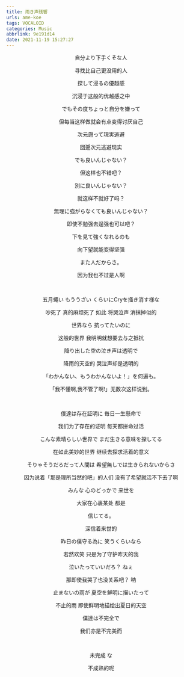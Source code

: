 ```yaml
---
title: 雨き声残響
urls: ame-koe
tags: VOCALOID
categories: Music
abbrlink: 9e191d14
date: 2021-11-19 15:27:27
---
```


<center>

自分より下手くそな人

寻找比自己更没用的人

探して浸るの優越感

沉浸于这般的优越感之中

でもその度ちょっと自分を嫌って

但每当这样做就会有点变得讨厌自己

次元遡って現実逃避

回遡次元逃避现实

でも良いんじゃない？

但这样也不错吧？

別に良いんじゃない？

就这样不就好了吗？

無理に強がらなくても良いんじゃない？

即使不勉强去逞强也可以吧？

下を見て強くなれるのも

向下望就能变得坚强

また人だからさ。

因为我也不过是人啊

 &nbsp;

五月蠅い もううざい くらいにCryを掻き消す様な

吵死了 真的麻烦死了  如此 将哭泣声 消抹掉似的

世界なら 抗ってたいのに

这般的世界 我明明就想要去与之抵抗

降り出した空の泣き声は透明で

降雨的天空的 哭泣声却是透明的

「わかんない、もうわかんないよ！」を何遍も。

「我不懂啊,我不管了啊!」无数次这样说到。

&nbsp;

僕達は存在証明に 毎日一生懸命で

我们为了存在的证明  每天都拼命过活

こんな素晴らしい世界で まだ生きる意味を探してる

在如此美妙的世界  继续去探求活着的意义

そりゃそうだろだって人間は 希望無しでは生きられないからさ

因为说着「那是理所当然的吧」的人们  没有了希望就活不下去了啊

みんな 心のどっかで 来世を

大家在心裹某处 都是

信じてる。

深信着来世的

昨日の僕守る為に 笑うくらいなら

若然欢笑 只是为了守护昨天的我

泣いたっていいだろ？ ねぇ

那即使我哭了也没关系吧？ 呐

止まないの雨が 夏空を鮮明に描いたって

不止的雨  即使鲜明地描绘出夏日的天空

僕達は不完全で

我们亦是不完美而

&nbsp;

未完成 な

不成熟的呢

<center/>
